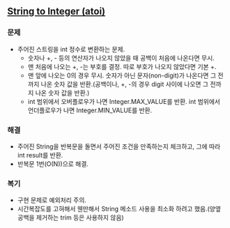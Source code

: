 ## [String to Integer (atoi)](https://leetcode.com/problems/string-to-integer-atoi/?envType=problem-list-v2&envId=rab78cw1)

### 문제
- 주어진 스트링을 int 정수로 변환하는 문제.
  - 숫자나 +, - 등의 연산자가 나오지 않았을 때 공백이 처음에 나온다면 무시.
  - 맨 처음에 나오는 +, -는 부호를 결정. 따로 부호가 나오지 않았다면 기본 +.
  - 맨 앞에 나오는 0의 경우 무시. 숫자가 아닌 문자(non-digit)가 나온다면 그 전까지 나온 숫자 값을 반환.(공백이나, +, -의 경우 digit 사이에 나오면 그 전까지 나온 숫자 값을 반환.)
  - int 범위에서 오버플로우가 나면 Integer.MAX_VALUE를 반환. int 범위에서 언더플로우가 나면 Integer.MIN_VALUE를 반환.

### 해결
- 주어진 String을 반복문을 돌면서 주어진 조건을 만족하는지 체크하고, 그에 따라 int result를 반환.
- 반복문 1번(O(N))으로 해결.

### 복기
- 구현 문제로 예외처리 주의.
- 시간복잡도를 고혀해서 웬만해서 String 메소드 사용을 최소화 하려고 했음.(양옆 공백을 제거하는 trim 등은 사용하지 않음)
